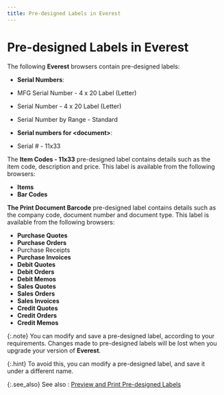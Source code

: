 ```yaml
---
title: Pre-designed Labels in Everest
---
```


# Pre-designed Labels in Everest


The following **Everest** browsers  contain pre-designed labels:

- **Serial 
 Numbers**:


- MFG  Serial Number - 4 x 20 Label (Letter)
- Serial Number - 4  x 20 Label (Letter)
- Serial Number by  Range - Standard


- **Serial 
 numbers for &lt;document&gt;**:


- Serial # - 11x33



The **Item Codes - 11x33** pre-designed  label contains details such as the item code, description and price. This  label is available from the following browsers:

- **Items**
- **Bar 
 Codes**



**The Print Document Barcode** pre-designed  label contains details such as the company code, document number and document  type. This label is available from the following browsers:

- **Purchase 
 Quotes**
- **Purchase 
 Orders**
- Purchase  Receipts
- **Purchase 
 Invoices**
- **Debit 
 Quotes**
- **Debit 
 Orders**
- **Debit 
 Memos**
- **Sales 
 Quotes**
- **Sales 
 Orders**
- **Sales 
 Invoices**
- **Credit 
 Quotes**
- **Credit 
 Orders**
- **Credit 
 Memos**



{:.note}
You can modify and save a pre-designed label,  according to your requirements. Changes made to pre-designed labels will  be lost when you upgrade your version of **Everest**.


{:.hint}
To avoid this, you can modify a pre-designed  label, and save it under a different name.


{:.see_also}
See also
: [Preview  and Print Pre-designed Labels]({{site.wwe_baseurl}}/everest-client/ui/browsers/options/label-designer/built-in-labels/preview_and_print_pre_designed_labels_label_design.html)
